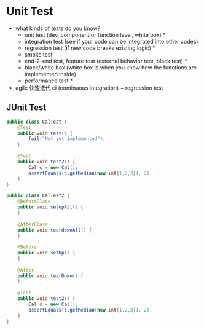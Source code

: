 <extoc></extoc>

# Unit Test

- what kinds of tests do you know?
    - unit test (dev, component or function level, white box) *
    - integration test (see if your code can be integrated into other codes)
    - regression test (if new code breaks existing logic) *
    - smoke test
    - end-2-end test, feature test (external behavior test, black test) *
    - black/white box (white box is when you know how the functions are implemented inside)
    - performance test *
- agile 快速迭代 ci (continuous integration) + regression test

## JUnit Test

```java
public class CalTest {
    @Test
    public void test() {
        fail("Not yet implemented");
    }
    
    @Test
    public void test2() {
        Cal c = new Cal();
        assertEquals(c.getMedian(new int{1,2,3}), 2);
    }
}

public class CalTest2 {
    @BeforeClass
    public void setupAll() {
    }
    
    @AfterClass
    public void teardownAll() {
    }
    
    @Before
    public void setUp() {
    }
    
    @After
    public void tearDown() {
    }
    
    @Test
    public void test2() {
        Cal c = new Cal();
        assertEquals(c.getMedian(new int{1,2,3}), 2);
    }
}


```